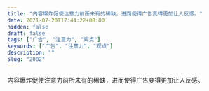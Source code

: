 ```yaml
---
title: "内容爆炸促使注意力前所未有的稀缺，进而使得广告变得更加让人反感。"
date: 2021-07-20T17:44:22+08:00
hidden: false
draft: false
tags: ["广告", "注意力", "观点"]
keywords: ["广告", "注意力", "观点"]
description: ""
slug: "2002"
---
```


内容爆炸促使注意力前所未有的稀缺，进而使得广告变得更加让人反感。
